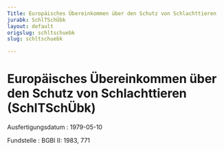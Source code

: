 ```yaml
---
Title: Europäisches Übereinkommen über den Schutz von Schlachttieren
jurabk: SchlTSchÜbk
layout: default
origslug: schltschuebk
slug: schltschuebk

---
```


# Europäisches Übereinkommen über den Schutz von Schlachttieren (SchlTSchÜbk)

Ausfertigungsdatum
:   1979-05-10

Fundstelle
:   BGBl II: 1983, 771

